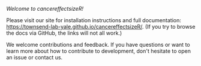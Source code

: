 *Welcome to cancereffectsizeR!*

Please visit our site for installation instructions and full documentation: https://townsend-lab-yale.github.io/cancereffectsizeR/.
(If you try to browse the docs via GitHub, the links will not all work.)

We welcome contributions and feedback. If you have questions or want to learn more about how to contribute to development, don't hesitate to open an issue or contact us.
